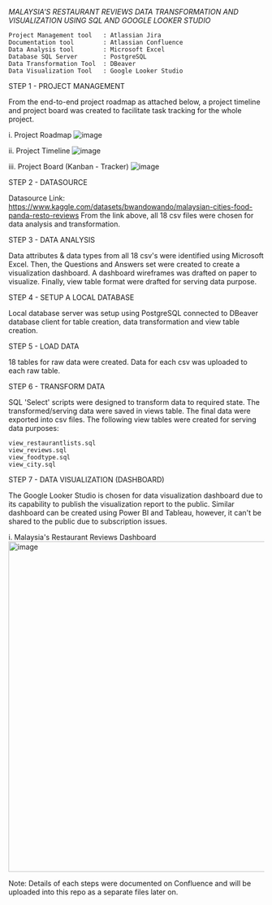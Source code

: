*MALAYSIA'S RESTAURANT REVIEWS DATA TRANSFORMATION AND VISUALIZATION USING SQL AND GOOGLE LOOKER STUDIO*

    Project Management tool   : Atlassian Jira
    Documentation tool        : Atlassian Confluence
    Data Analysis tool        : Microsoft Excel
    Database SQL Server       : PostgreSQL
    Data Transformation Tool  : DBeaver
    Data Visualization Tool   : Google Looker Studio

STEP 1 - PROJECT MANAGEMENT

From the end-to-end project roadmap as attached below, a project timeline and project board was created to facilitate task tracking for the whole project. 

i. Project Roadmap
![image](https://github.com/nabilarahmat/data-transformation-and-visualization/assets/168509585/debeba98-e599-41a5-96af-a438efc6d4c0)

ii. Project Timeline
![image](https://github.com/nabilarahmat/data-transformation-and-visualization/assets/168509585/28c8c49a-db42-45a1-83ab-c771061d5d04)

iii. Project Board (Kanban - Tracker)
![image](https://github.com/nabilarahmat/data-transformation-and-visualization/assets/168509585/d1beee88-b88e-4839-87c8-be82f5804c97)

STEP 2 - DATASOURCE

Datasource Link: https://www.kaggle.com/datasets/bwandowando/malaysian-cities-food-panda-resto-reviews
From the link above, all 18 csv files were chosen for data analysis and transformation. 

STEP 3 - DATA ANALYSIS

Data attributes & data types from all 18 csv's were identified using Microsoft Excel. Then, the Questions and Answers set were created to create a visualization dashboard. A dashboard wireframes was drafted on paper to visualize. Finally, view table format were drafted for serving data purpose.

STEP 4 - SETUP A LOCAL DATABASE

Local database server was setup using PostgreSQL connected to DBeaver database client for table creation, data transformation and view table creation.

STEP 5 - LOAD DATA 

18 tables for raw data were created. Data for each csv was uploaded to each raw table.

STEP 6 - TRANSFORM DATA

SQL 'Select' scripts were designed to transform data to required state. The transformed/serving data were saved in views table. The final data were exported into csv files. The following view tables were created for serving data purposes:

    view_restaurantlists.sql
    view_reviews.sql
    view_foodtype.sql
    view_city.sql

STEP 7 - DATA VISUALIZATION (DASHBOARD)

The Google Looker Studio is chosen for data visualization dashboard due to its capability to publish the visualization report to the public. Similar dashboard can be created using Power BI and Tableau, however, it can't be shared to the public due to subscription issues. 

i. Malaysia's Restaurant Reviews Dashboard
<img width="649" alt="image" src="https://github.com/nabilarahmat/data-transformation-and-visualization/assets/168509585/91df62a1-c3ba-4e95-86a7-3eaac87afcf4">

Note: Details of each steps were documented on Confluence and will be uploaded into this repo as a separate files later on.
